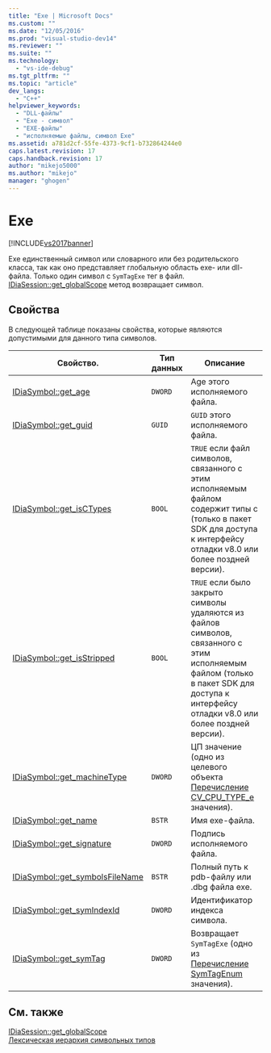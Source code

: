 ```yaml
---
title: "Exe | Microsoft Docs"
ms.custom: ""
ms.date: "12/05/2016"
ms.prod: "visual-studio-dev14"
ms.reviewer: ""
ms.suite: ""
ms.technology: 
  - "vs-ide-debug"
ms.tgt_pltfrm: ""
ms.topic: "article"
dev_langs: 
  - "C++"
helpviewer_keywords: 
  - "DLL-файлы"
  - "Exe - символ"
  - "EXE-файлы"
  - "исполняемые файлы, символ Exe"
ms.assetid: a781d2cf-55fe-4373-9cf1-b732864244e0
caps.latest.revision: 17
caps.handback.revision: 17
author: "mikejo5000"
ms.author: "mikejo"
manager: "ghogen"
---
```

# Exe
[!INCLUDE[vs2017banner](../../code-quality/includes/vs2017banner.md)]

Exe единственный символ или словарного или без родительского класса, так как оно представляет глобальную область exe\- или dll\-файла.  Только один символ с `SymTagExe` тег в файл.  [IDiaSession::get\_globalScope](../Topic/IDiaSession::get_globalScope.md) метод возвращает символ.  
  
## Свойства  
 В следующей таблице показаны свойства, которые являются допустимыми для данного типа символов.  
  
|Свойство.|Тип данных|Описание|  
|---------------|----------------|--------------|  
|[IDiaSymbol::get\_age](../../debugger/debug-interface-access/idiasymbol-get-age.md)|`DWORD`|Age этого исполняемого файла.|  
|[IDiaSymbol::get\_guid](../../debugger/debug-interface-access/idiasymbol-get-guid.md)|`GUID`|`GUID` этого исполняемого файла.|  
|[IDiaSymbol::get\_isCTypes](../../debugger/debug-interface-access/idiasymbol-get-isctypes.md)|`BOOL`|`TRUE` если файл символов, связанного с этим исполняемым файлом содержит типы c \(только в пакет SDK для доступа к интерфейсу отладки v8.0 или более поздней версии\).|  
|[IDiaSymbol::get\_isStripped](../../debugger/debug-interface-access/idiasymbol-get-isstripped.md)|`BOOL`|`TRUE` если было закрыто символы удаляются из файлов символов, связанного с этим исполняемым файлом \(только в пакет SDK для доступа к интерфейсу отладки v8.0 или более поздней версии\).|  
|[IDiaSymbol::get\_machineType](../../debugger/debug-interface-access/idiasymbol-get-machinetype.md)|`DWORD`|ЦП значение \(одно из целевого объекта [Перечисление CV\_CPU\_TYPE\_e](../../debugger/debug-interface-access/cv-cpu-type-e.md) значения\).|  
|[IDiaSymbol::get\_name](../Topic/IDiaSymbol::get_name.md)|`BSTR`|Имя exe\-файла.|  
|[IDiaSymbol::get\_signature](../../debugger/debug-interface-access/idiasymbol-get-signature.md)|`DWORD`|Подпись исполняемого файла.|  
|[IDiaSymbol::get\_symbolsFileName](../Topic/IDiaSymbol::get_symbolsFileName.md)|`BSTR`|Полный путь к pdb\-файлу или .dbg файла exe.|  
|[IDiaSymbol::get\_symIndexId](../../debugger/debug-interface-access/idiasymbol-get-symindexid.md)|`DWORD`|Идентификатор индекса символа.|  
|[IDiaSymbol::get\_symTag](../Topic/IDiaSymbol::get_symTag.md)|`DWORD`|Возвращает `SymTagExe` \(одно из  [Перечисление SymTagEnum](../../debugger/debug-interface-access/symtagenum.md) значения\).|  
  
## См. также  
 [IDiaSession::get\_globalScope](../Topic/IDiaSession::get_globalScope.md)   
 [Лексическая иерархия символьных типов](../../debugger/debug-interface-access/lexical-hierarchy-of-symbol-types.md)